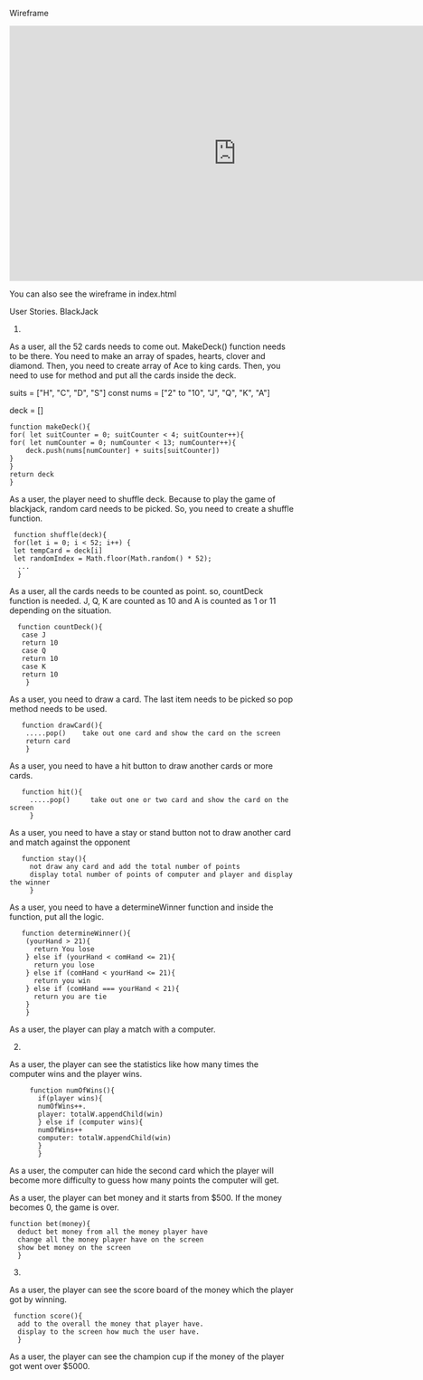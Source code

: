Wireframe

 <iframe style="border: 1px solid rgba(0, 0, 0, 0.1);" width="800" height="450" src="https://www.figma.com/embed?embed_host=share&url=https%3A%2F%2Fwww.figma.com%2Ffile%2F7AUhwduPCCY3riFeUj5Kn5%2FBlack-Jack-wireframe%3Fnode-id%3D0%253A1%26t%3DM4kaiy9s8W4jhPQP-1" allowfullscreen></iframe>

 You can also see the wireframe in index.html

User Stories. BlackJack

1.
As a user, all the 52 cards needs to come out. MakeDeck() function needs to be there. You need to make an array of spades, hearts, clover and diamond. Then, you need to create array of Ace to king cards. Then, you need to use for method and put all the cards inside the deck. 

suits = ["H", "C", "D", "S"]
const nums = ["2" to "10", "J", "Q", "K", "A"]

 deck = []

    function makeDeck(){
    for( let suitCounter = 0; suitCounter < 4; suitCounter++){
    for( let numCounter = 0; numCounter < 13; numCounter++){
        deck.push(nums[numCounter] + suits[suitCounter])
    } 
    } 
    return deck
    } 

As a user, the player need to shuffle deck. Because to play the game of blackjack, random card needs to be picked. So, you need to create a shuffle function. 

     function shuffle(deck){
     for(let i = 0; i < 52; i++) {
     let tempCard = deck[i]
     let randomIndex = Math.floor(Math.random() * 52);
      ...
      }

As a user, all the cards needs to be counted as point. so, countDeck function is needed. J, Q, K are counted as 10 and A is counted as 1 or 11 depending on the situation. 

      function countDeck(){
       case J
       return 10
       case Q
       return 10
       case K
       return 10
        }

As a user, you need to draw a card. The last item needs to be picked so pop method needs to be used. 

       function drawCard(){ 
        .....pop()    take out one card and show the card on the screen 
        return card 
        } 

As a user, you need to have a hit button to draw another cards or more cards. 

       function hit(){  
         .....pop()     take out one or two card and show the card on the screen  
         }  

As a user, you need to have a stay or stand button not to draw another card and match against the opponent

       function stay(){  
         not draw any card and add the total number of points  
         display total number of points of computer and player and display the winner  
         }

As a user, you need to have a determineWinner function and inside the function, put all the logic.

       function determineWinner(){
        (yourHand > 21){
          return You lose
        } else if (yourHand < comHand <= 21){
          return you lose
        } else if (comHand < yourHand <= 21){
          return you win
        } else if (comHand === yourHand < 21){
          return you are tie
        }
        }

As a user, the player can play a match with a computer.



2. 

As a user, the player can see the statistics like how many times the computer wins and the player wins.

         function numOfWins(){ 
           if(player wins){  
           numOfWins++.   
           player: totalW.appendChild(win)  
           } else if (computer wins){  
           numOfWins++  
           computer: totalW.appendChild(win)  
           }  
           }  

As a user, the computer can hide the second card which the player will become more difficulty to guess how many points the computer will get. 

As a user, the player can bet money and it starts from $500. If the money becomes 0, the game is over. 

    function bet(money){  
      deduct bet money from all the money player have  
      change all the money player have on the screen   
      show bet money on the screen  
      }  

3.

As a user, the player can see the score board of the money which the player got by winning. 

     function score(){  
      add to the overall the money that player have. 
      display to the screen how much the user have. 
      }  

As a user, the player can see the champion cup if the money of the player got went over $5000. 

